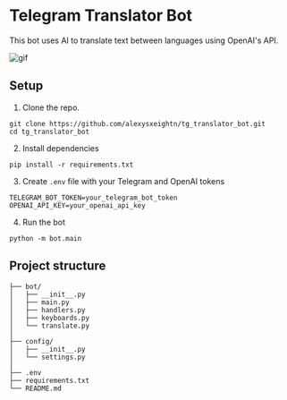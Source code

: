 # Telegram Translator Bot

This bot uses AI to translate text between languages using OpenAI's API.

![gif](https://drive.google.com/uc?export=view&id=1anlhQG-80pHvH_iXAEbvqOufglL3zvcM)

## Setup

1. Clone the repo.

```
git clone https://github.com/alexysxeightn/tg_translator_bot.git
cd tg_translator_bot
```

2. Install dependencies

```
pip install -r requirements.txt
```

3. Create `.env` file with your Telegram and OpenAI tokens

```
TELEGRAM_BOT_TOKEN=your_telegram_bot_token
OPENAI_API_KEY=your_openai_api_key
```

4. Run the bot

```
python -m bot.main
```

## Project structure

```
├── bot/
│   ├── __init__.py
│   ├── main.py
│   ├── handlers.py
│   ├── keyboards.py
│   └── translate.py
│
├── config/
│   ├── __init__.py
│   └── settings.py
│
├── .env
├── requirements.txt
└── README.md
```
